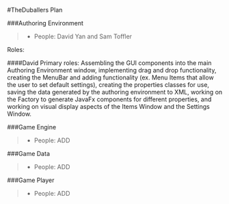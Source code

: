 #TheDuballers Plan 

###Authoring Environment
> - People: David Yan and Sam Toffler

Roles:

####David
Primary roles: Assembling the GUI components into the main Authoring Environment window, implementing drag and drop functionality, creating the MenuBar and adding functionality (ex. Menu Items that allow the user to set default settings), creating the properties classes for use, saving the data generated by the authoring environment to XML, working on the Factory to generate JavaFx components for different properties, and working on visual display aspects of the Items Window and the Settings Window. 

###Game Engine
> - People: ADD


###Game Data
> - People: ADD


###Game Player
> - People: ADD
